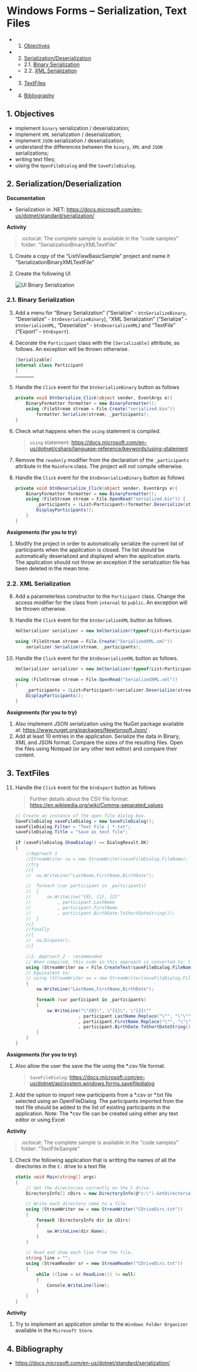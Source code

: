 # Windows Forms – Serialization, Text Files

<!-- vscode-markdown-toc -->
* 1. [Objectives](#Objectives)
* 2. [Serialization/Deserialization](#SerializationDeserialization)
	* 2.1. [Binary Serialization](#BinarySerialization)
	* 2.2. [XML Serialization](#XMLSerialization)
* 3. [ TextFiles](#TextFiles)
* 4. [Bibliography](#Bibliography)

<!-- vscode-markdown-toc-config
	numbering=true
	autoSave=true
	/vscode-markdown-toc-config -->
<!-- /vscode-markdown-toc -->

##  1. <a name='Objectives'></a>Objectives
- implement `binary` serialization / deserialization;
- implement `XML` serialization / deserialization;
- implement `JSON` serialization / deserialization;
- understand the differences between the `binary`, `XML` and `JSON` serializations;
- writing text files;
- uising the `OpenFileDialog` and the `SaveFileDialog`.

##  2. <a name='SerializationDeserialization'></a>Serialization/Deserialization

**Documentation**
- Serialization in .NET: <https://docs.microsoft.com/en-us/dotnet/standard/serialization/>

**Activity**

> :octocat: The complete sample is available in the "code samples" folder:  “SerializationBinaryXMLTextFile”

1.  Create a copy of the “ListViewBasicSample” project and name it “SerializationBinaryXMLTextFile”

2.  Create the following UI

	![UI Binary Serialization](docs/7/ui-binary.png)

###  2.1. <a name='BinarySerialization'></a>Binary Serialization

3. Add a menu for “Binary Serialization” (“Serialize” - `btnSerializeBinary`, “Deserialize” - `btnDeserializeBinary`), “XML Serialization” (“Serialize” - `btnSerializeXML`, “Deserialize” - `btnDeserializeXML`) and “TextFile” (“Export” – `btnExport`). 

4. Decorate the `Participant` class with the `[Serializable]` attribute, as follows. An exception will be thrown otherwise.

	```c#
	[Serializable]
	internal class Participant
	{
	…………………
	```
     	
5.  Handle the `Click` event for the `btnSerializeBinary` button as follows

	```c#
	private void btnSerialize_Click(object sender, EventArgs e){
		BinaryFormatter formatter = new BinaryFormatter();
		using (FileStream stream = File.Create("serialized.bin"))
			formatter.Serialize(stream, _participants);
	}
	```

6. Check what happens when the `using` statement is compiled.  
   > `using` statement: https://docs.microsoft.com/en-us/dotnet/csharp/language-reference/keywords/using-statement
     	     	
7. Remove the `readonly` modifier from the declaration of the `_participants` attribute in the `MainForm` class. The project will not compile otherwise.

8. Handle the `Click` event for the `btnDeserializeBinary` button as follows

	```C#
	private void btnDeserialize_Click(object sender, EventArgs e){
		BinaryFormatter formatter = new BinaryFormatter();
		using (FileStream stream = File.OpenRead("serialized.bin"))	{
			_participants = (List<Participant>)formatter.Deserialize(stream);
			DisplayParticipants();
		}
	}
	```
**Assignments (for you to try)**
1. Modify the project in order to automatically serialize the current list of participants when the application is closed. The list should be automatically deserialized and displayed when the application starts. The application should not throw an exception if the serialization file has been deleted in the mean time.

###  2.2. <a name='XMLSerialization'></a>XML Serialization

8. Add a parameterless constructor to the `Participant` class. Change the access modifier for the class from `internal` to `public`. An exception will be thrown otherwise.

9. Handle the `Click` event for the `btnSerializeXML` button as follows.

	```C#
	XmlSerializer serializer = new XmlSerializer(typeof(List<Participant>));

	using (FileStream stream = File.Create("SerializedXML.xml"))
		serializer.Serialize(stream, _participants);
	```

10. Handle the `Click` event for the `btnDeserializeXML` button as follows.

	```C#
	XmlSerializer serializer = new XmlSerializer(typeof(List<Participant>));
	
	using (FileStream stream = File.OpenRead("SerializedXML.xml"))
	{
		_participants = (List<Participant>)serializer.Deserialize(stream);
		DisplayParticipants();
	}
	```

**Assignments (for you to try)**
1. Also implement JSON serialization using the NuGet package available at: https://www.nuget.org/packages/Newtonsoft.Json/ .
2. Add at least 10 entries in the application. Serialize the data in Binary, XML and JSON format. Compare the sizes of the resulting files. Open the files using Notepad (or any other text editor) and compare their content. 


##  3. <a name='TextFiles'></a> TextFiles

11. Handle the `Click` event for the `btnExport` button as follows

	> Further details about the CSV file format: https://en.wikipedia.org/wiki/Comma-separated_values

	```c#
	// Create an instance of the open file dialog box.
	SaveFileDialog saveFileDialog = new SaveFileDialog();
	saveFileDialog.Filter = "Text File | *.txt";
	saveFileDialog.Title = "Save as text file";

	if (saveFileDialog.ShowDialog() == DialogResult.OK)
	{
		//Approach 1
		//StreamWriter sw = new StreamWriter(saveFileDialog.FileName);
		//try
		//{
		//	sw.WriteLine("LastName,FirstName,BirthDate");

		//	foreach (var participant in _participants)
		//	{
		//		sw.WriteLine("{0}, {1}, {2}"
		//			, participant.LastName
		//			, participant.FirstName
		//			, participant.BirthDate.ToShortDateString());
		//	}
		//}
		//finally
		//{
		//	sw.Dispose();
		//}

		//2. Approach 2 - recommended
		// When compiled, this code in this approach is converted to: try{} finally{}
		using (StreamWriter sw = File.CreateText(saveFileDialog.FileName))
		// Equivalent to:
		// using (StreamWriter sw = new StreamWriter(saveFileDialog.FileName))
		{
			sw.WriteLine("LastName,FirstName,BirthDate");

			foreach (var participant in _participants)
			{
				sw.WriteLine("\"{0}\", \"{1}\", \"{2}\""
                            , participant.LastName.Replace("\"", "\"\"")
							, participant.FirstName.Replace("\"", "\"\"")
                            , participant.BirthDate.ToShortDateString());
			}
		}
	}
	```
**Assignments (for you to try)**
1. Also allow the user the save the file using the *.csv file format.
   > `SaveFileDialog`: https://docs.microsoft.com/en-us/dotnet/api/system.windows.forms.savefiledialog
2. Add the option to import new participants from a *.csv or *.txt file selected using an OpenFileDialog. The participants imported from the text file should be added to the list of existing participants in the application. Note: The *csv file can be created using either any text editor or using Excel


**Activity**

> :octocat: The complete sample is available in the "code samples" folder: “TextFileSample”

1. Check the following application that is writting the names of all the directories in the `C:` drive to a text file 

	```C#
	static void Main(string[] args)
	{
		// Get the directories currently on the C drive.
		DirectoryInfo[] cDirs = new DirectoryInfo(@"c:\").GetDirectories();

		// Write each directory name to a file.
		using (StreamWriter sw = new StreamWriter("CDriveDirs.txt"))
		{
			foreach (DirectoryInfo dir in cDirs)
			{
				sw.WriteLine(dir.Name);
			}
		}

		// Read and show each line from the file.
		string line = "";
		using (StreamReader sr = new StreamReader("CDriveDirs.txt"))
		{
			while ((line = sr.ReadLine()) != null)
			{
				Console.WriteLine(line);
			}
		}
	}
	```
**Activity**
1. Try to implement an application similar to the `Windows Folder Organizer` available in the `Microsoft Store`.
 
##  4. <a name='Bibliography'></a>Bibliography
- https://docs.microsoft.com/en-us/dotnet/standard/serialization/
